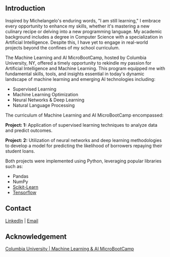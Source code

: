 ## Introduction
Inspired by Michelangelo's enduring words, "I am still learning," I embrace every opportunity to enhance my skills, 
whether it's mastering a new culinary recipe or delving into a new programming language. 
My academic background includes a degree in Computer Science with a specialization in Artificial Intelligence. 
Despite this, I have yet to engage in real-world projects beyond the confines of my school curriculum.


The Machine Learning and AI MicroBootCamp, hosted by Columbia University, NY, offered a timely opportunity to rekindle 
my passion for Artificial Intelligence and Machine Learning. This program equipped me with fundamental skills, tools, 
and insights essential in today's dynamic landscape of machine learning and emerging AI technologies including:
* Supervised Learning
* Machine Learning Optimization
* Neural Networks & Deep Learning
* Natural Language Processing

The curriculum of Machine Learning and AI MicroBootCamp encompassed:

**Project: 1:**
Application of supervised learning techniques to analyze data and predict outcomes.

**Project: 2:**
Utilization of neural networks and deep learning methodologies to develop a model for predicting the likelihood of borrowers repaying their student loans.

Both projects were implemented using Python, leveraging popular libraries such as:
* Pandas
* NumPy
* [Scikit-Learn](https://scikit-learn.org/stable/)
* [Tensorflow](https://www.tensorflow.org/api_docs/python/tf)


## Contact
[LinkedIn](http://www.linkedin.com/in/saikumarkk210) | [Email](mailto:saikumar.kk2@gmail.com)

## Acknowledgement
[Columbia University | Machine Learning & AI MicroBootCamp](https://www.edx.org/boot-camps/microbootcamps/columbia-engineering-machine-learning-ai-microbootcamp)